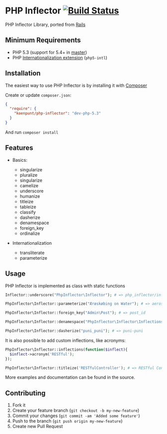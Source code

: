 PHP Inflector [![Build Status](https://travis-ci.org/koenpunt/php-inflector.svg?branch=master)](https://travis-ci.org/koenpunt/php-inflector)
=============

PHP Inflector Library, ported from [Rails](https://github,com/rails/rails)


## Minimum Requirements

* PHP 5.3 (support for 5.4+ in [master](https://github.com/koenpunt/php-inflector/tree/master))
* PHP [Internationalization extension](http://www.php.net/manual/en/book.intl.php) (`php5-intl`)

## Installation

The easiest way to use PHP Inflector is by installing it with [Composer](https://getcomposer.org/)

Create or update `composer.json`:
```json
{
  "require": {
    "koenpunt/php-inflector": "dev-php-5.3"
  }
}
```

And run `composer install`

## Features

* Basics:
    * singularize
    * pluralize
    * singularize
    * camelize
    * underscore
    * humanize
    * titleize
    * tableize
    * classify
    * dasherize
    * denamespace
    * foreign_key
    * ordinalize

* Internationalization
    * transliterate
    * parameterize


## Usage

PHP Inflector is implemented as class with static functions

```php
Inflector::underscore("PhpInflector\Inflector"); # => php_inflector/inflector

PhpInflector\Inflector::parameterize("Ærøskøbing on Water"); # => aeroskobing-on-water

PhpInflector\Inflector::foreign_key("Admin\Post"); # => post_id

PhpInflector\Inflector::denamespace("PhpInflector\Inflector\Inflections"); # => Inflections

PhpInflector\Inflector::dasherize("puni_puni"); # => puni-puni
```

It is also possible to add custom inflections, like acronyms:

```php
PhpInflector\Inflector::inflections(function($inflect){
  $inflect->acronym('RESTful');
});

PhpInflector\Inflector::titleize('RESTfulController'); # => RESTful Controller
```

More examples and documentation can be found in the source.

## Contributing

1. Fork it
2. Create your feature branch (`git checkout -b my-new-feature`)
3. Commit your changes (`git commit -am 'Added some feature'`)
4. Push to the branch (`git push origin my-new-feature`)
5. Create new Pull Request